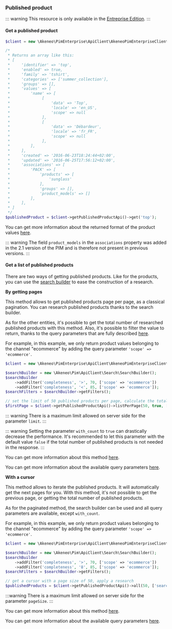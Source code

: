 ### Published product

::: warning
This resource is only available in the [Entreprise Edition](https://www.akeneo.com/enterprise-edition/).
:::

#### Get a published product 

```php
$client = new \Akeneo\PimEnterprise\ApiClient\AkeneoPimEnterpriseClientBuilder('http://akeneo.com/')->buildAuthenticatedByPassword('client_id', 'secret', 'admin', 'admin');

/*
 * Returns an array like this:
 * [
 *     'identifier' => 'top',
 *     'enabled' => true,
 *     'family' => 'tshirt',
 *     'categories' => ['summer_collection'],
 *     'groups' => [],
 *     'values' => [
 *         'name' => [
 *              [
 *                  'data' => 'Top',
 *                  'locale' => 'en_US',
 *                  'scope' => null
 *              ],
 *              [
 *                  'data' => 'Débardeur',
 *                  'locale' => 'fr_FR',
 *                  'scope' => null
 *              ],
 *         ],
 *     ],
 *     'created' => '2016-06-23T18:24:44+02:00',
 *     'updated' => '2016-06-25T17:56:12+02:00',
 *     'associations' => [
 *         'PACK' => [
 *             'products' => [
 *                 'sunglass'
 *             ],
 *             'groups' => [],
 *             'product_models' => []
 *         ],
 *     ],
 * ]
 */
$publishedProduct = $client->getPublishedProductApi()->get('top');
```

You can get more information about the returned format of the product values [here](/concepts/products.html#focus-on-the-products-values).

::: warning
The field `product_models` in the `associations` property was added in the 2.1 version of the PIM and is therefore not present in previous versions.
:::

#### Get a list of published products

There are two ways of getting published products. Like for the products, you can use the [search builder](/php-client/ce-resources.html#search-builder) to ease the construction of a research.

**By getting pages**

This method allows to get published products page per page, as a classical pagination. You can research published products thanks to the search builder.

As for the other entities, it's possible to get the total number of researched published products with this method.
Also, it's possible to filter the value to return, thanks to the query parameters that are fully described [here](/api-reference.html#get_published_products).

For example, in this example, we only return product values belonging to the channel "ecommerce" by adding the query parameter `'scope' => 'ecommerce'`.

```php
$client = new \Akeneo\PimEnterprise\ApiClient\AkeneoPimEnterpriseClientBuilder('http://akeneo.com/')->buildAuthenticatedByPassword('client_id', 'secret', 'admin', 'admin');

$searchBuilder = new \Akeneo\Pim\ApiClient\Search\SearchBuilder();
$searchBuilder
    ->addFilter('completeness', '>', 70, ['scope' => 'ecommerce'])
    ->addFilter('completeness', '<', 85, ['scope' => 'ecommerce']);
$searchFilters = $searchBuilder->getFilters();

// set the limit of 50 published products per page, calculate the total number of researched published products, apply a research
$firstPage = $client->getPublishedProductApi()->listPerPage(50, true, ['search' => $searchFilters, 'scope' => 'ecommerce']);
```

::: warning
There is a maximum limit allowed on server side for the parameter `limit`.
:::

::: warning
Setting the parameter `with_count`  to `true`  can drastically decrease the performance. 
It's recommended to let this parameter with the default value `false` if the total number of published products is not needed in the response.
:::

You can get more information about this method [here](/php-client/list-resources.html#by-getting-pages).

You can get more information about the available query parameters [here](/api-reference.html#get_published_products).

**With a cursor**

This method allows to iterate the published products. It will automatically get the next pages for you.
With this method, it's not possible to get the previous page, or getting the total number of published products.

As for the paginated method, the search builder can be used and all query parameters are available, except `with_count`.

For example, in this example, we only return product values belonging to the channel "ecommerce" by adding the query parameter `'scope' => 'ecommerce'`. 

```php
$client = new \Akeneo\PimEnterprise\ApiClient\AkeneoPimEnterpriseClientBuilder('http://akeneo.com/')->buildAuthenticatedByPassword('client_id', 'secret', 'admin', 'admin');

$searchBuilder = new \Akeneo\Pim\ApiClient\Search\SearchBuilder();
$searchBuilder
    ->addFilter('completeness', '>', 70, ['scope' => 'ecommerce'])
    ->addFilter('completeness', '8', 85, ['scope' => 'ecommerce']);
$searchFilters = $searchBuilder->getFilters();

// get a cursor with a page size of 50, apply a research
$publishedProducts = $client->getPublishedProductApi()->all(50, ['search' => $searchFilters, 'scope' => 'ecommerce']);
```
:::warning
There is a maximum limit allowed on server side for the parameter `pageSize`.
:::

You can get more information about this method [here](/php-client/list-resources.html#with-a-cursor).

You can get more information about the available query parameters [here](/api-reference.html#get_published_products).
